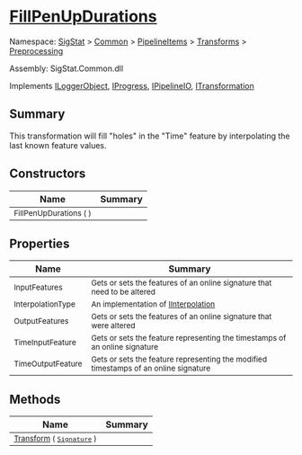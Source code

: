 # [FillPenUpDurations](./FillPenUpDurations.md)

Namespace: [SigStat]() > [Common](./../../../README.md) > [PipelineItems]() > [Transforms]() > [Preprocessing](./README.md)

Assembly: SigStat.Common.dll

Implements [ILoggerObject](./../../../ILoggerObject.md), [IProgress](./../../../Helpers/IProgress.md), [IPipelineIO](./../../../Pipeline/IPipelineIO.md), [ITransformation](./../../../ITransformation.md)

## Summary
This transformation will fill "holes" in the "Time" feature by interpolating the last known  feature values.

## Constructors

| Name | Summary | 
| --- | --- | 
| <sub>FillPenUpDurations (  )</sub><div style="pointer-events:none; cursor:default; width=200;"></div>| <sub></sub>| <br>


## Properties

| Name | Summary | 
| --- | --- | 
| <sub>InputFeatures</sub><div style="pointer-events:none; cursor:default; width=200;"></div>| <sub>Gets or sets the features of an online signature that need to be altered</sub>| <br>
| <sub>InterpolationType</sub><div style="pointer-events:none; cursor:default; width=200;"></div>| <sub>An implementation of [IInterpolation](https://github.com/hargitomi97/sigstat/blob/master/docs/md/SigStat/Common/PipelineItems/Transforms/Preprocessing/IInterpolation.md)</sub>| <br>
| <sub>OutputFeatures</sub><div style="pointer-events:none; cursor:default; width=200;"></div>| <sub>Gets or sets the features of an online signature that were altered</sub>| <br>
| <sub>TimeInputFeature</sub><div style="pointer-events:none; cursor:default; width=200;"></div>| <sub>Gets or sets the feature representing the timestamps of an online signature</sub>| <br>
| <sub>TimeOutputFeature</sub><div style="pointer-events:none; cursor:default; width=200;"></div>| <sub>Gets or sets the feature representing the modified timestamps of an online signature</sub>| <br>


## Methods

| Name | Summary | 
| --- | --- | 
| <sub>[Transform](./Methods/FillPenUpDurations-100663741.md) ( [`Signature`](./../../../Signature.md) )</sub><div style="pointer-events:none; cursor:default; width=200;"></div>| <sub></sub>| <br>


